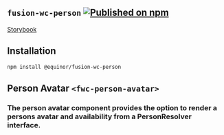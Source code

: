 <!--prettier-ignore-start-->
## `fusion-wc-person` [![Published on npm](https://img.shields.io/npm/v/@equinor/fusion-wc-person.svg)](https://www.npmjs.com/package/@equinor/fusion-wc-person)

[Storybook](https://equinor.github.io/fusion-web-components/?path=/docs/data-person)

## Installation
```sh
npm install @equinor/fusion-wc-person
```

## Person Avatar `<fwc-person-avatar>`
### The person avatar component provides the option to render a persons avatar and availability from a PersonResolver interface.
<!--prettier-ignore-end-->
